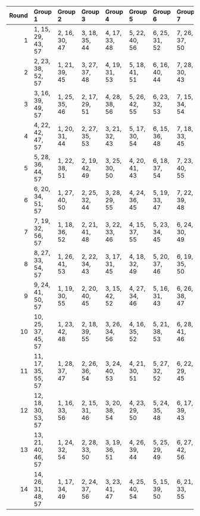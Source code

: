 |   Round | Group 1            | Group 2       | Group 3       | Group 4       | Group 5       | Group 6       | Group 7       | Group 8       | Group 9       | Group 10       | Group 11       | Group 12       | Group 13       | Group 14       |
|--------:|:-------------------|:--------------|:--------------|:--------------|:--------------|:--------------|:--------------|:--------------|:--------------|:---------------|:---------------|:---------------|:---------------|:---------------|
|       1 | 1, 15, 29, 43, 57  | 2, 16, 30, 47 | 3, 18, 35, 44 | 4, 17, 33, 48 | 5, 22, 40, 56 | 6, 25, 31, 52 | 7, 26, 37, 50 | 8, 19, 41, 45 | 9, 27, 38, 49 | 10, 28, 34, 53 | 11, 23, 36, 46 | 12, 21, 42, 54 | 13, 24, 39, 51 | 14, 20, 32, 55 |
|       2 | 2, 23, 38, 52, 57  | 1, 21, 39, 45 | 3, 27, 37, 48 | 4, 19, 31, 53 | 5, 18, 41, 51 | 6, 16, 40, 44 | 7, 28, 30, 43 | 8, 25, 34, 55 | 9, 17, 36, 56 | 10, 26, 33, 49 | 11, 20, 42, 50 | 12, 24, 29, 46 | 13, 15, 32, 47 | 14, 22, 35, 54 |
|       3 | 3, 16, 39, 49, 57  | 1, 25, 35, 46 | 2, 17, 29, 51 | 4, 28, 38, 56 | 5, 26, 42, 55 | 6, 23, 32, 53 | 7, 15, 34, 54 | 8, 24, 31, 47 | 9, 18, 40, 48 | 10, 22, 41, 44 | 11, 27, 30, 45 | 12, 20, 33, 52 | 13, 19, 37, 43 | 14, 21, 36, 50 |
|       4 | 4, 22, 42, 47, 57  | 1, 20, 31, 44 | 2, 27, 35, 53 | 3, 21, 32, 43 | 5, 17, 30, 54 | 6, 15, 36, 48 | 7, 18, 33, 45 | 8, 28, 40, 49 | 9, 23, 37, 51 | 10, 24, 38, 55 | 11, 26, 29, 52 | 12, 25, 41, 56 | 13, 16, 34, 50 | 14, 19, 39, 46 |
|       5 | 5, 28, 36, 44, 57  | 1, 22, 38, 51 | 2, 19, 42, 49 | 3, 25, 30, 50 | 4, 20, 41, 43 | 6, 18, 37, 54 | 7, 23, 40, 55 | 8, 16, 29, 48 | 9, 15, 33, 53 | 10, 17, 32, 46 | 11, 21, 31, 56 | 12, 27, 39, 47 | 13, 26, 35, 45 | 14, 24, 34, 52 |
|       6 | 6, 20, 34, 51, 57  | 1, 27, 40, 50 | 2, 25, 32, 44 | 3, 28, 29, 55 | 4, 24, 36, 45 | 5, 19, 33, 47 | 7, 22, 39, 48 | 8, 21, 37, 52 | 9, 26, 30, 46 | 10, 15, 35, 56 | 11, 16, 41, 54 | 12, 23, 31, 49 | 13, 17, 42, 53 | 14, 18, 38, 43 |
|       7 | 7, 19, 32, 56, 57  | 1, 18, 36, 52 | 2, 21, 41, 48 | 3, 22, 33, 46 | 4, 15, 37, 55 | 5, 23, 34, 45 | 6, 24, 30, 49 | 8, 17, 38, 50 | 9, 20, 35, 47 | 10, 16, 42, 51 | 11, 25, 39, 53 | 12, 26, 40, 43 | 13, 28, 31, 54 | 14, 27, 29, 44 |
|       8 | 8, 27, 33, 54, 57  | 1, 26, 41, 53 | 2, 22, 34, 43 | 3, 17, 31, 45 | 4, 18, 32, 49 | 5, 20, 37, 46 | 6, 19, 35, 50 | 7, 24, 42, 44 | 9, 28, 39, 52 | 10, 21, 29, 47 | 11, 15, 40, 51 | 12, 16, 36, 55 | 13, 25, 38, 48 | 14, 23, 30, 56 |
|       9 | 9, 24, 41, 50, 57  | 1, 19, 30, 55 | 2, 20, 40, 45 | 3, 15, 42, 52 | 4, 27, 34, 46 | 5, 16, 31, 43 | 6, 26, 38, 47 | 7, 21, 35, 49 | 8, 22, 36, 53 | 10, 23, 39, 54 | 11, 28, 32, 48 | 12, 17, 37, 44 | 13, 18, 29, 56 | 14, 25, 33, 51 |
|      10 | 10, 25, 37, 45, 57 | 1, 23, 42, 48 | 2, 18, 39, 55 | 3, 26, 34, 56 | 4, 16, 35, 52 | 5, 21, 38, 53 | 6, 28, 41, 46 | 7, 27, 31, 51 | 8, 15, 30, 44 | 9, 19, 29, 54  | 11, 24, 33, 43 | 12, 22, 32, 50 | 13, 20, 36, 49 | 14, 17, 40, 47 |
|      11 | 11, 17, 35, 55, 57 | 1, 28, 37, 47 | 2, 26, 36, 54 | 3, 24, 40, 53 | 4, 21, 30, 51 | 5, 27, 32, 52 | 6, 22, 29, 45 | 7, 16, 38, 46 | 8, 20, 39, 56 | 9, 25, 42, 43  | 10, 18, 31, 50 | 12, 19, 34, 48 | 13, 23, 33, 44 | 14, 15, 41, 49 |
|      12 | 12, 18, 30, 53, 57 | 1, 16, 33, 56 | 2, 15, 31, 46 | 3, 20, 38, 54 | 4, 23, 29, 50 | 5, 24, 35, 48 | 6, 17, 39, 43 | 7, 25, 36, 47 | 8, 26, 32, 51 | 9, 21, 34, 44  | 10, 19, 40, 52 | 11, 22, 37, 49 | 13, 27, 41, 55 | 14, 28, 42, 45 |
|      13 | 13, 21, 40, 46, 57 | 1, 24, 32, 54 | 2, 28, 33, 50 | 3, 19, 36, 51 | 4, 26, 39, 44 | 5, 25, 29, 49 | 6, 27, 42, 56 | 7, 17, 41, 52 | 8, 23, 35, 43 | 9, 22, 31, 55  | 10, 20, 30, 48 | 11, 18, 34, 47 | 12, 15, 38, 45 | 14, 16, 37, 53 |
|      14 | 14, 26, 31, 48, 57 | 1, 17, 34, 49 | 2, 24, 37, 56 | 3, 23, 41, 47 | 4, 25, 40, 54 | 5, 15, 39, 50 | 6, 21, 33, 55 | 7, 20, 29, 53 | 8, 18, 42, 46 | 9, 16, 32, 45  | 10, 27, 36, 43 | 11, 19, 38, 44 | 12, 28, 35, 51 | 13, 22, 30, 52 |